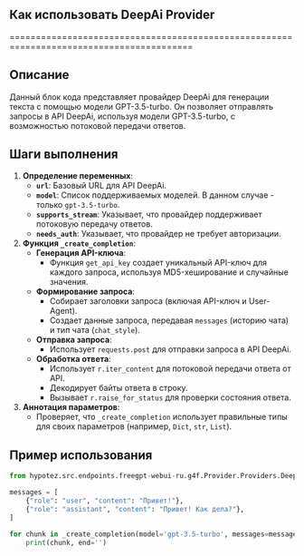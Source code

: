 ## Как использовать DeepAi Provider
=========================================================================================

Описание
-------------------------
Данный блок кода представляет провайдер DeepAi для генерации текста с помощью модели GPT-3.5-turbo.  Он позволяет отправлять запросы в API DeepAi, используя модели GPT-3.5-turbo, с возможностью потоковой передачи ответов. 

Шаги выполнения
-------------------------
1. **Определение переменных**: 
    - **`url`**: Базовый URL для API DeepAi.
    - **`model`**: Список поддерживаемых моделей. В данном случае - только `gpt-3.5-turbo`.
    - **`supports_stream`**:  Указывает, что провайдер поддерживает потоковую передачу ответов.
    - **`needs_auth`**:  Указывает, что провайдер не требует авторизации.
2. **Функция `_create_completion`**:
    - **Генерация API-ключа**: 
        -  Функция `get_api_key` создает уникальный API-ключ для каждого запроса, используя MD5-хеширование и случайные значения.
    - **Формирование запроса**: 
        -  Собирает заголовки запроса (включая API-ключ и User-Agent).
        -  Создает данные запроса, передавая `messages` (историю чата) и тип чата (`chat_style`).
    - **Отправка запроса**: 
        -  Использует `requests.post` для отправки запроса в API DeepAi.
    - **Обработка ответа**: 
        -  Использует `r.iter_content` для потоковой передачи ответа от API. 
        -  Декодирует байты ответа в строку.
        -  Вызывает `r.raise_for_status` для проверки состояния ответа.
3. **Аннотация параметров**: 
    -  Проверяет, что `_create_completion` использует правильные типы для своих параметров (например, `Dict`, `str`, `List`).

Пример использования
-------------------------
```python
from hypotez.src.endpoints.freegpt-webui-ru.g4f.Provider.Providers.DeepAi import _create_completion

messages = [
    {"role": "user", "content": "Привет!"},
    {"role": "assistant", "content": "Привет! Как дела?"},
]

for chunk in _create_completion(model='gpt-3.5-turbo', messages=messages, stream=True):
    print(chunk, end='')
```